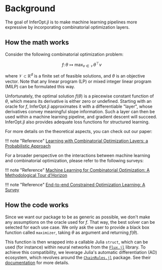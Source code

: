 # Background

The goal of InferOpt.jl is to make machine learning pipelines more expressive by incorporating combinatorial optimization layers.

## How the math works

Consider the following combinatorial optimization problem:
```math
    f\colon \theta \longmapsto \max_{v \in \mathcal{V}} \theta^\top v
```
where $\mathcal{V} \subset \mathbb{R}^d$ is a finite set of feasible solutions, and $\theta$ is an objective vector.
Note that any linear program (LP) or mixed integer linear program (MILP) can be formulated this way.

Unfortunately, the optimal solution $f(\theta)$ is a piecewise constant function of $\theta$, which means its derivative is either zero or undefined.
Starting with an oracle for $f$, InferOpt.jl approximates it with a differentiable "layer", whose derivatives convey meaningful slope information.
Such a layer can then be used within a machine learning pipeline, and gradient descent will succeed.
InferOpt.jl also provides adequate loss functions for structured learning.

For more details on the theoretical aspects, you can check out our paper:

!!! note "Reference"
    [Learning with Combinatorial Optimization Layers: a Probabilistic Approach](https://arxiv.org/abs/2207.13513)

For a broader perspective on the interactions between machine learning and combinatorial optimization, please refer to the following surveys:

!!! note "Reference"
    [Machine Learning for Combinatorial Optimization: A Methodological Tour d’Horizon](https://arxiv.org/abs/1811.06128)

!!! note "Reference"
    [End-to-end Constrained Optimization Learning: A Survey](https://arxiv.org/abs/2103.16378)

## How the code works

Since we want our package to be as generic as possible, we don't make any assumptions on the oracle used for $f$.
That way, the best solver can be selected for each use case.
We only ask the user to provide a black box function called `maximizer`, taking $\theta$ as argument and returning $f(\theta)$.

This function is then wrapped into a callable Julia `struct`, which can be used (for instance) within neural networks from the [`Flux.jl`](https://github.com/FluxML/Flux.jl) library.
To achieve this compatibility, we leverage Julia's automatic differentiation (AD) ecosystem, which revolves around the [`ChainRules.jl`](https://github.com/JuliaDiff/ChainRules.jl) package.
See their [documentation](https://juliadiff.org/ChainRulesCore.jl/dev/index.html) for more details.